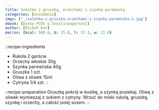 ```yaml
---
title: Sałatka z gruszką, orzechami i szynką parmeńską
categories: [sniadanie]
imgs: ["./salatka-z-gruszka-orzechami-i-szynka-parmenska-1.jpg"]
ebook: [Dieta PCOS & Insulinooporność]
author: [Michał Kot]
macros: {kcal: 500.6, b: 15.8, t: 37.3, w: 22.6}
---
```

::recipe-ingredients
- Rukola 2 garście
- Orzechy włoskie 30g
- Szynka parmeńska 40g
- Gruszka 1 szt.
- Oliwa z oliwek 15ml
- Cytryna 1/4 szt.
::

::recipe-preparation
Gruszkę pokrój w kostkę, a szynkę posiekaj. Oliwę z oliwek wymieszaj z sokiem z cytryny. Wrzuć do miski rukolę, gruszkę, szynkę i orzechy, a całość polej sosem.
::